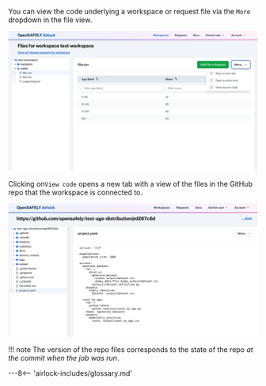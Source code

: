 You can view the code underlying a workspace or request file via the `More` dropdown in the file
view.

![More dropdown](../screenshots/more_dropdown.png)

Clicking on`View code` opens a new tab with a view of the files in the GitHub repo that the
workspace is connected to. 

![More dropdown](../screenshots/manual/code_view.png)

!!! note
    The version of the repo files corresponds to the state of the repo
    *at the commit when the job was run*. 

---8<-- 'airlock-includes/glossary.md'
